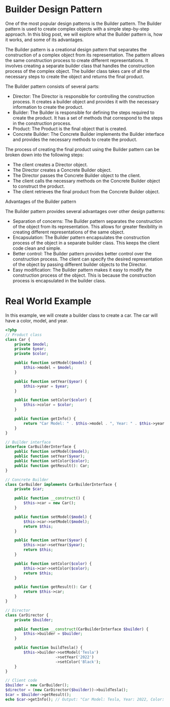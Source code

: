 # Builder Design Pattern

One of the most popular design patterns is the Builder pattern. The Builder pattern is used to create complex objects with
a simple step-by-step approach. In this blog post, we will explore what the Builder pattern is, how it works, and some of its advantages.

The Builder pattern is a creational design pattern that separates the construction of a complex object from its representation.
The pattern allows the same construction process to create different representations. It involves creating a separate
builder class that handles the construction process of the complex object. The builder class takes care of all the necessary
steps to create the object and returns the final product.

The Builder pattern consists of several parts:

- Director: The Director is responsible for controlling the construction process. It creates a builder object and provides
it with the necessary information to create the product.
- Builder: The Builder is responsible for defining the steps required to create the product. It has a set of methods that
correspond to the steps in the construction process.
- Product: The Product is the final object that is created.
- Concrete Builder: The Concrete Builder implements the Builder interface and provides the necessary methods to create the product.

The process of creating the final product using the Builder pattern can be broken down into the following steps:

- The client creates a Director object.
- The Director creates a Concrete Builder object.
- The Director passes the Concrete Builder object to the client.
- The client calls the necessary methods on the Concrete Builder object to construct the product.
- The client retrieves the final product from the Concrete Builder object.

Advantages of the Builder pattern

The Builder pattern provides several advantages over other design patterns:

- Separation of concerns: The Builder pattern separates the construction of the object from its representation.
This allows for greater flexibility in creating different representations of the same object.
- Encapsulation: The Builder pattern encapsulates the construction process of the object in a separate builder class.
This keeps the client code clean and simple.
- Better control: The Builder pattern provides better control over the construction process. The client can specify the
desired representation of the object by passing different builder objects to the Director.
- Easy modification: The Builder pattern makes it easy to modify the construction process of the object. This is because
the construction process is encapsulated in the builder class.

# Real World Example

In this example, we will create a builder class to create a car. The car will have a color, model, and year.

```php
<?php
// Product class
class Car {
    private $model;
    private $year;
    private $color;

    public function setModel($model) {
        $this->model = $model;
    }

    public function setYear($year) {
        $this->year = $year;
    }

    public function setColor($color) {
        $this->color = $color;
    }

    public function getInfo() {
        return "Car Model: " . $this->model . ", Year: " . $this->year . ", Color: " . $this->color;
    }
}

// Builder interface
interface CarBuilderInterface {
    public function setModel($model);
    public function setYear($year);
    public function setColor($color);
    public function getResult(): Car;
}

// Concrete Builder
class CarBuilder implements CarBuilderInterface {
    private $car;

    public function __construct() {
        $this->car = new Car();
    }

    public function setModel($model) {
        $this->car->setModel($model);
        return $this;
    }

    public function setYear($year) {
        $this->car->setYear($year);
        return $this;
    }

    public function setColor($color) {
        $this->car->setColor($color);
        return $this;
    }

    public function getResult(): Car {
        return $this->car;
    }
}

// Director
class CarDirector {
    private $builder;

    public function __construct(CarBuilderInterface $builder) {
        $this->builder = $builder;
    }

    public function buildTesla() {
        $this->builder->setModel('Tesla')
                      ->setYear('2022')
                      ->setColor('Black');
    }
}

// Client code
$builder = new CarBuilder();
$director = (new CarDirector($builder))->buildTesla();
$car = $builder->getResult();
echo $car->getInfo(); // Output: "Car Model: Tesla, Year: 2022, Color: Black"
```
